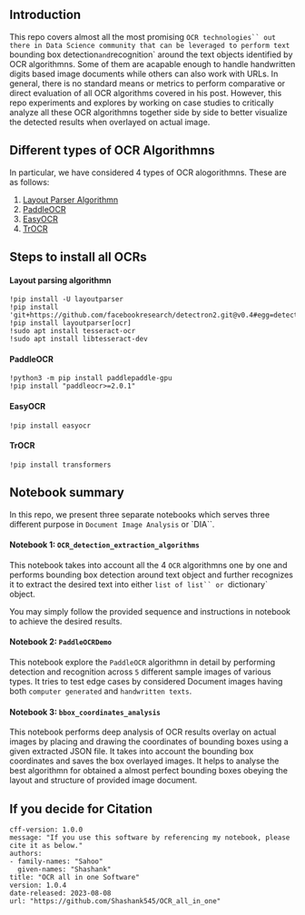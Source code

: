 ## Introduction

This repo covers almost all the most promising `OCR technologies`` out there in Data Science community that can be leveraged to perform
text `bounding box detection` and `recognition` around the text objects identified by OCR algorithmns. Some of them are acapable enough to handle handwritten
digits based image documents while others can also work with URLs. In general, there is no standard means or metrics to perform comparative or direct evaluation of all OCR algorithms covered in his post. However, this repo experiments and explores by working on case studies to critically analyze all these OCR algorithmns together side by side to better visualize the detected results when overlayed on actual image.



## Different types of OCR Algorithmns

In particular, we have considered 4 types of OCR alogorithmns. These are as follows:

1. [Layout Parser Algorithmn](https://pypi.org/project/layoutparser/)
2. [PaddleOCR](https://github.com/PaddlePaddle/PaddleOCR)
3. [EasyOCR](https://github.com/JaidedAI/EasyOCR)
4. [TrOCR](https://huggingface.co/docs/transformers/model_doc/trocr)


## Steps to install all OCRs

#### Layout parsing algorithmn
```code
!pip install -U layoutparser
!pip install 'git+https://github.com/facebookresearch/detectron2.git@v0.4#egg=detectron2' 
!pip install layoutparser[ocr]      
!sudo apt install tesseract-ocr
!sudo apt install libtesseract-dev
```


#### PaddleOCR
```code
!python3 -m pip install paddlepaddle-gpu
!pip install "paddleocr>=2.0.1"
```


#### EasyOCR
```code
!pip install easyocr
```

#### TrOCR
```code
!pip install transformers
```

## Notebook summary

In this repo, we present three separate notebooks which serves three different purpose in `Document Image Analysis` or `DIA``.

#### Notebook 1: `OCR_detection_extraction_algorithms`
This notebook takes into account all the 4 `OCR` algorithmns one by one and performs bounding box detection around text object and further recognizes it to extract
the desired text into either `list of list`` or `dictionary` object.

You may simply follow the provided sequence and instructions in notebook to achieve the desired results.

#### Notebook 2: `PaddleOCRDemo`
This notebook explore the `PaddleOCR` algorithmn in detail by performing detection and recognition across `5` different sample images of various types.
It tries to test edge cases by considered Document images having both `computer generated` and `handwritten texts`.

#### Notebook 3: `bbox_coordinates_analysis`
This notebook performs deep analysis of OCR results overlay on actual images by placing and drawing the coordinates of bounding boxes using a given extracted 
JSON file. It takes into account the bounding box coordinates and saves the box overlayed images. It helps to analyse the best algorithmn for obtained a almost perfect bounding boxes obeying the layout and structure of provided image document.



## If you decide for Citation 

```code
cff-version: 1.0.0
message: "If you use this software by referencing my notebook, please cite it as below."
authors:
- family-names: "Sahoo"
  given-names: "Shashank"
title: "OCR all in one Software"
version: 1.0.4
date-released: 2023-08-08
url: "https://github.com/Shashank545/OCR_all_in_one"

```



